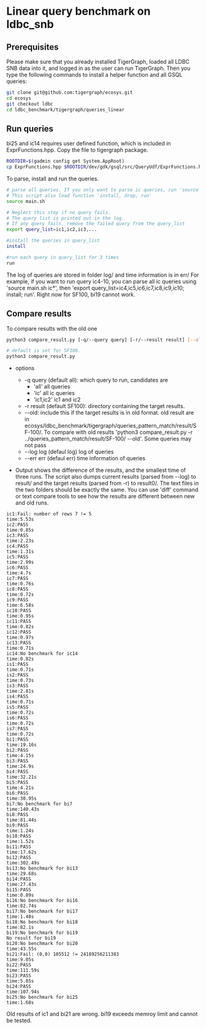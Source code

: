 # Linear query benchmark on ldbc_snb
## Prerequisites
Please make sure that you already installed TigerGraph, loaded all LDBC SNB data into it, and logged in as the user can run TigerGraph. Then you type the following commands to install a helper function and all GSQL queries:
```bash
git clone git@github.com:tigergraph/ecosys.git
cd ecosys
git checkout ldbc
cd ldbc_benchmark/tigergraph/queries_linear
```

## Run queries
bi25 and ic14 requires user defined function, which is included in ExprFunctions.hpp. Copy the file to tigergraph package.
```bash
ROOTDIR=$(gadmin config get System.AppRoot)
cp ExprFunctions.hpp $ROOTDIR/dev/gdk/gsql/src/QueryUdf/ExprFunctions.hpp
```

To parse, install and run the queries. 
```bash
# parse all queries. If you only want to parse ic queries, run 'source main.sh ic*'
# This script also load function 'install, drop, run' 
source main.sh

# Neglect this step if no query fails.
# The query list is printed out in the log. 
# If any query fails, remove the failed query from the query_list 
export query_list=ic1,ic2,ic3,...

#install the queries in query_list
install

#run each query in query_list for 3 times
run
```


The log of queries are stored in folder log/ and time information is in err/ 
For example, if you want to run query ic4-10, you can parse all ic queries using 'source main.sh ic*', then 'export query_list=ic4,ic5,ic6,ic7,ic8,ic9,ic10; install; run'. 
Right now for SF100, bi19 cannot work. 

## Compare results
To compare results with the old one
```bash
python3 compare_result.py [-q/--query query] [-r/--result result] [--old] [--log log] [--err err]

# default is set for SF100.
python3 compare_result.py 
```
* options
  * -q query (default all): which query to run, candidates are
    * 'all' all queries
    * 'ic' all ic queries
    * 'ic1,ic2' ic1 and ic2
  * -r result (default SF100): directory containing the target results.
  * --old: include this if the target results is in old format. old  result are in ecosys/ldbc_benchmark/tigergraph/queries_pattern_match/result/SF-100/. To compare with old results 'python3 compare_result.py -r ../queries_pattern_match/result/SF-100/ --old'. Some queries may not pass 
  * --log log (defaul log) log of queries
  * --err err (defaul err) time information of queries


* Output shows the difference of the results, and the smallest time of three runs. The script also dumps current results (parsed from --log) to result/ and the target results (parsed from -r) to result0/. The text files in the two folders should be exactly the same. You can use 'diff' command or text compare tools to see how the results are different between new and old runs.
```
ic1:Fail: number of rows 7 != 5
time:5.53s
ic2:PASS
time:0.85s
ic3:PASS
time:2.23s
ic4:PASS
time:1.31s
ic5:PASS
time:2.99s
ic6:PASS
time:4.7s
ic7:PASS
time:0.76s
ic8:PASS
time:0.72s
ic9:PASS
time:6.58s
ic10:PASS
time:0.95s
ic11:PASS
time:0.82s
ic12:PASS
time:0.97s
ic13:PASS
time:0.71s
ic14:No benchmark for ic14
time:0.82s
is1:PASS
time:0.71s
is2:PASS
time:0.73s
is3:PASS
time:2.81s
is4:PASS
time:0.71s
is5:PASS
time:0.72s
is6:PASS
time:0.72s
is7:PASS
time:0.72s
bi1:PASS
time:19.16s
bi2:PASS
time:4.15s
bi3:PASS
time:24.9s
bi4:PASS
time:32.21s
bi5:PASS
time:4.21s
bi6:PASS
time:30.95s
bi7:No benchmark for bi7
time:140.43s
bi8:PASS
time:81.44s
bi9:PASS
time:1.24s
bi10:PASS
time:1.52s
bi11:PASS
time:17.62s
bi12:PASS
time:302.49s
bi13:No benchmark for bi13
time:29.68s
bi14:PASS
time:27.43s
bi15:PASS
time:0.89s
bi16:No benchmark for bi16
time:82.74s
bi17:No benchmark for bi17
time:1.48s
bi18:No benchmark for bi18
time:82.1s
bi19:No benchmark for bi19
No result for bi19
bi20:No benchmark for bi20
time:43.55s
bi21:Fail: (0,0) 105512 != 24189256211383
time:9.05s
bi22:PASS
time:111.59s
bi23:PASS
time:5.85s
bi24:PASS
time:107.94s
bi25:No benchmark for bi25
time:1.68s
```
Old results of ic1 and bi21 are wrong.  bi19 exceeds memroy limit and cannot be tested.